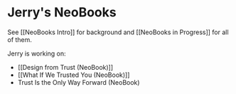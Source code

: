 # Jerry's NeoBooks

See [[NeoBooks Intro]] for background and [[NeoBooks in Progress]] for all of them. 

Jerry is working on: 

 - [[Design from Trust (NeoBook)]]
 - [[What If We Trusted You (NeoBook)]]
 - Trust Is the Only Way Forward (NeoBook)

